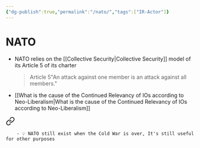 ```yaml
---
{"dg-publish":true,"permalink":"/nato/","tags":["IR-Actor"]}
---
```


# NATO
- NATO relies on the [[Collective Security\|Collective Security]] model of its Article 5 of its charter
  > Article 5"An attack against one member is an attack against all members."
  
- [[What is the cause of the Continued Relevancy of IOs according to Neo-Liberalism\|What is the cause of the Continued Relevancy of IOs according to Neo-Liberalism]]
	
<div class="transclusion internal-embed is-loaded"><a class="markdown-embed-link" href="/what-is-the-cause-of-the-continued-relevancy-of-i-os-according-to-neo-liberalism/#8723ff" aria-label="Open link"><svg xmlns="http://www.w3.org/2000/svg" width="24" height="24" viewBox="0 0 24 24" fill="none" stroke="currentColor" stroke-width="2" stroke-linecap="round" stroke-linejoin="round" class="svg-icon lucide-link"><path d="M10 13a5 5 0 0 0 7.54.54l3-3a5 5 0 0 0-7.07-7.07l-1.72 1.71"></path><path d="M14 11a5 5 0 0 0-7.54-.54l-3 3a5 5 0 0 0 7.07 7.07l1.71-1.71"></path></svg></a><div class="markdown-embed">



		- 💡 NATO still exist when the Cold War is over, It's still useful for other purposes
	 

</div></div>
